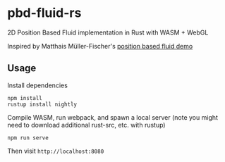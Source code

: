 # pbd-fluid-rs
2D Position Based Fluid implementation in Rust with WASM + WebGL

Inspired by Matthais Müller-Fischer's [position based fluid demo](https://matthias-research.github.io/pages/challenges/fluid2d.html)

## Usage
Install dependencies
```
npm install
rustup install nightly
```

Compile WASM, run webpack, and spawn a local server (note you might need to download additional rust-src, etc. with rustup)
```
npm run serve
```
Then visit `http://localhost:8080`

